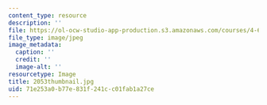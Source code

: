 ```yaml
---
content_type: resource
description: ''
file: https://ol-ocw-studio-app-production.s3.amazonaws.com/courses/4-614-religious-architecture-and-islamic-cultures-fall-2002/71e253a0b77e831f241cc01fab1a27ce_2053thumbnail.jpg
file_type: image/jpeg
image_metadata:
  caption: ''
  credit: ''
  image-alt: ''
resourcetype: Image
title: 2053thumbnail.jpg
uid: 71e253a0-b77e-831f-241c-c01fab1a27ce
---
```

